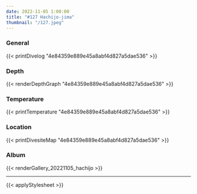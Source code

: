```yaml
---
date: 2022-11-05 1:00:00
title: "#127 Hachijo-jima"
thumbnail: "/127.jpeg"
---
```


### General

{{< printDivelog "4e84359e889e45a8abf4d827a5dae536" >}}

### Depth

{{< renderDepthGraph "4e84359e889e45a8abf4d827a5dae536" >}}

### Temperature

{{< printTemperature "4e84359e889e45a8abf4d827a5dae536" >}}

### Location

{{< printDivesiteMap "4e84359e889e45a8abf4d827a5dae536" >}}

### Album

{{< renderGallery_20221105_hachijo >}}

---

{{< applyStylesheet >}}
